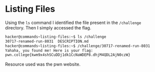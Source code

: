# Listing Files
Using the `ls` command I identified the file present in the `/challenge` directory. Then I simply accessed the flag.
```bash
hacker@commands~listing-files:~$ ls /challenge
30717-renamed-run-8031  DESCRIPTION.md
hacker@commands~listing-files:~$ /challenge/30717-renamed-run-8031
Yahaha, you found me! Here is your flag:
pwn.college{kwm9x4shSCuDDj1dk1CcNaWDEP8.dhjM4QDL2AjN0czW}
```
Resource used was the pwn website.
